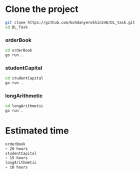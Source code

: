 # Clone the project
```sh
git clone https://github.com/bohdanyerokhin246/DL_task.git
cd DL_Task
```

### orderBook
```sh
cd orderBook
go run .
```

### studentCapital
```sh
cd studentCapital
go run .
```

### longArithmetic
```sh
cd longArithmetic
go run .
```

# Estimated time
```sh
orderBook
~ 20 hours
studentCapital
~ 15 hours
longArithmetic
~ 10 hours
```
